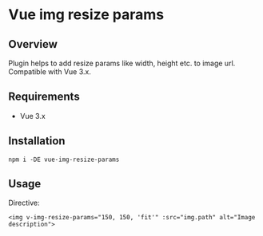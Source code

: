 # Vue img resize params

## Overview

Plugin helps to add resize params like width, height etc. to image url. Compatible with Vue 3.x.

## Requirements

- Vue 3.x

## Installation

```
npm i -DE vue-img-resize-params
```

## Usage

Directive:
```vue
<img v-img-resize-params="150, 150, 'fit'" :src="img.path" alt="Image description">
```

